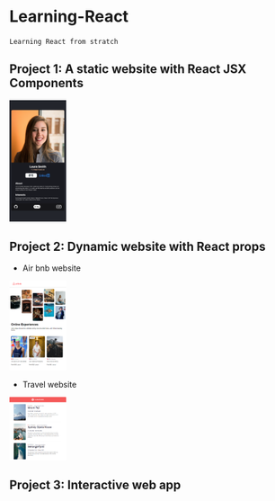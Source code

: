 # Learning-React
```
Learning React from stratch
```
## Project 1: A static website with React JSX Components
<div align-items="center">
   <img src="images/Project1-demo.PNG" width="20%">
</div>

## Project 2: Dynamic website with React props 
* Air bnb website
<img src="images/Project2-demo1.PNG" width="20%">

* Travel website
<img src="images/Project2-demo2.PNG" width="20%">

## Project 3: Interactive web app
